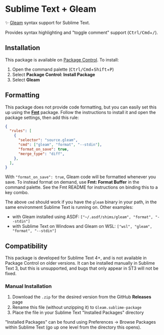 # Sublime Text + Gleam

✨ [Gleam](https://gleam.run) syntax support for Sublime Text.

Provides syntax highlighting and "toggle comment" support
(<kbd>Ctrl/Cmd</kbd>+<kbd>/</kbd>).


## Installation

This package is available on
[Package Control](https://packagecontrol.io/installation). To install:

1. Open the command palette (<kbd>Ctrl/Cmd</kbd>+<kbd>Shift</kbd>+<kbd>P</kbd>)
2. Select **Package Control: Install Package**
3. Select **Gleam**


## Formatting

This package does not provide code formatting, but you can easily set this up
using the [**Fmt**](https://packagecontrol.io/packages/Fmt) package. Follow the
instructions to install it and open the package settings, then add this rule:

```json
{
  "rules": [
    {
      "selector": "source.gleam",
      "cmd": ["gleam", "format", "--stdin"],
      "format_on_save": true,
      "merge_type": "diff",
    },
  ],
}
```

With `"format_on_save": true`, Gleam code will be formatted whenever you save.
To instead format on demand, use **Fmt: Format Buffer** in the command palette.
See the Fmt README for instructions on binding this to a key combo.

The above `cmd` should work if you have the `gleam` binary in your path, in the
same environment Sublime Text is running on. Other examples:

* with Gleam installed using ASDF:
  `["~/.asdf/shims/gleam", "format", "--stdin"]`
* with Sublime Text on Windows and Gleam on WSL:
  `["wsl", "gleam", "format", "--stdin"]`


## Compatibility

This package is developed for Sublime Text 4+, and is not available in Package
Control on older versions. It can be installed manually in Sublime Text 3, but
this is unsupported, and bugs that only appear in ST3 will not be fixed.

### Manual Installation

1. Download the `.zip` for the desired version from the GitHub **Releases** page
2. Rename this file (without unzipping it) to `Gleam.sublime-package`
3. Place the file in your Sublime Text "Installed Packages" directory

"Installed Packages" can be found using Preferences → Browse Packages within
Sublime Text (go up one level from the directory this opens).
